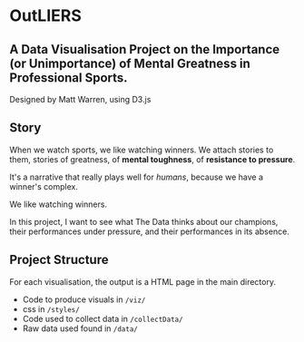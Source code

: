 # OutLIERS

## A Data Visualisation Project on the Importance (or Unimportance) of Mental Greatness in Professional Sports.

Designed by Matt Warren, using D3.js

## Story

When we watch sports, we like watching winners. We attach stories to them, stories of greatness, of **mental toughness**, of **resistance to pressure**. 

It's a narrative that really plays well for *humans*, because we have a winner's complex. 

We like watching winners.

In this project, I want to see what The Data thinks about our champions, their performances under pressure, and their performances in its absence.

## Project Structure

For each visualisation, the output is a HTML page in the main directory.

- Code to produce visuals in 	```/viz/```
- css in 						```/styles/```
- Code used to collect data in 	```/collectData/```
- Raw data used found in 		```/data/```
